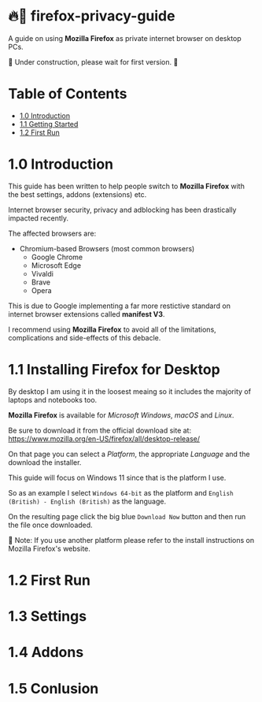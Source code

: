 # 🔥🦊 firefox-privacy-guide

A guide on using **Mozilla Firefox** as private internet browser on desktop PCs.

👷 Under construction, please wait for first version. 🛑

# Table of Contents

- [1.0 Introduction](#10-introduction)
- [1.1 Getting Started](#11-installing-firefox-for-desktop)
- [1.2 First Run](#12-first-run)

# 1.0 Introduction

This guide has been written to help people switch to **Mozilla Firefox** with the best settings, addons (extensions) etc.

Internet browser security, privacy and adblocking has been drastically impacted recently.

The affected browsers are:

* Chromium-based Browsers (most common browsers)
    * Google Chrome
    * Microsoft Edge
    * Vivaldi
    * Brave
    * Opera

This is due to Google implementing a far more restictive standard on internet browser extensions called **manifest V3**.

I recommend using **Mozilla Firefox** to avoid all of the limitations, complications and side-effects of this debacle.

# 1.1 Installing Firefox for Desktop

By desktop I am using it in the loosest meaing so it includes the majority of laptops and notebooks too.

**Mozilla Firefox** is available for _Microsoft Windows_, _macOS_ and _Linux_.

Be sure to download it from the official download site at: https://www.mozilla.org/en-US/firefox/all/desktop-release/

On that page you can select a *Platform*, the appropriate *Language* and the download the installer.

This guide will focus on Windows 11 since that is the platform I use.

So as an example I select `Windows 64-bit` as the platform and `English (British) - English (British)` as the language.

On the resulting page click the big blue `Download Now` button and then run the file once downloaded.

📝 Note: If you use another platform please refer to the install instructions on Mozilla Firefox's website.

# 1.2 First Run



# 1.3 Settings



# 1.4 Addons



# 1.5 Conlusion

